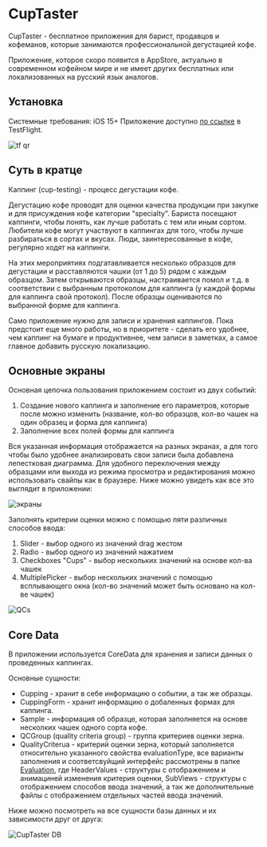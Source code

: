 # CupTaster 

CupTaster - бесплатное приложения для барист, продавцов и кофеманов, которые занимаются профессиональной дегустацией кофе.

Приложение, которое скоро появится в AppStore, актуально в современном кофейном мире и не имеет других бесплатных или локализованных на русский язык аналогов.

## Установка

Системные требования: iOS 15+
Приложение доступно [по ссылке](https://testflight.apple.com/join/MXIWp90i) в TestFlight.

![tf qr](https://user-images.githubusercontent.com/101638182/204143843-032233bf-5cd2-4475-8b53-4c5322d23823.png)

## Суть в кратце

Каппинг (cup-testing) - процесс дегустации кофе.

Дегустацию кофе проводят для оценки качества продукции при закупке и для присуждения кофе категории "specialty". Бариста посещают каппинги, чтобы понять, как лучше работать с тем или иным сортом. Любители кофе могут участвуют в каппингах для того, чтобы лучше разбираться в сортах и вкусах. Люди, заинтересованные в кофе, регулярно ходят на каппинги. 

На этих мероприятиях подгатавливается несколько образцов для дегустации и расставляются чашки (от 1 до 5) рядом с каждым образцом. Затем открываются образцы, настраивается помол и т.д. в соответствии с выбранным протоколом для каппинга (у каждой формы для каппинга свой протокол). После образцы оцениваются по выбранной форме для каппинга.

Само приложение нужно для записи и хранения каппингов. Пока предстоит еще много работы, но в приоритете - сделать его удобнее, чем каппинг на бумаге и продуктивнее, чем записи в заметках, а самое главное добавить русскую локализацию.

## Основные экраны 

Основная цепочка пользования приложением состоит из двух событий:
1. Создание нового каппинга и заполнение его параметров, которые после можно изменить (название, кол-во образцов, кол-во чашек на один образец и форма для каппинга)
2. Заполнение всех полей формы для каппинга

Вся указанная информация отображается на разных экранах, а для того чтобы было удобнее анализировать свои записи была добавлена лепестковая диаграмма.
Для удобного переключения между образцами или выхода из режима просмотра и редактирования можно использовать свайпы как в браузере.
Ниже можно увидеть как все это выглядит в приложении:

![экраны](https://user-images.githubusercontent.com/101638182/204141432-78604d5d-6b5b-4a55-8bc1-ee576d18da7b.png)

Заполнять критерии оценки можно с помощью пяти различных способов ввода:

1. Slider - выбор одного из значений drag жестом
2. Radio - выбор одного из значений нажатием
3. Checkboxes "Cups" - выбор нескольких значений на основе кол-ва чашек
4. MultiplePicker - выбор нескольких значений с помощью всплывающего окна (кол-во значений может быть основано на кол-ве чашек)

![QCs](https://user-images.githubusercontent.com/101638182/204142126-fe6a349a-27d9-4eb9-a796-6a2371a69bb5.jpg)

## Core Data

В приложении используется CoreData для хранения и записи данных о проведенных каппингах.

Основные сущности:

- Cupping - хранит в себе информацию о событии, а так же образцы.
- CuppingForm - хранит информацию о добаленных формах для каппинга.
- Sample - информация об образце, которая заполняется на основе несколких чашек одного сорта кофе.
- QCGroup (quality criteria group) - группа критериев оценки зерна.
- QualityCriterua - критерий оценки зерна, который заполняется относительно указанного свойства evaluationType, все варианты заполнения и соответсвуйщий интерфейс рассмотрены в папке [Evaluation](https://github.com/nnnkbrrr/CupTaster/tree/main/CupTaster/Sample/Evaluation), где HeaderValues - структуры с отображением и анимациней изменения критерия оценки, SubViews - структуры с отображением способов ввода значений, а так же дополнительные файлы с отображением отдельных частей ввода значений.

Ниже можно посмотреть на все сущности базы данных и их зависимости друг от друга:

![CupTaster DB](https://user-images.githubusercontent.com/101638182/203571054-a2008333-9a19-4d67-a9b6-13754e3e6b4a.png)


